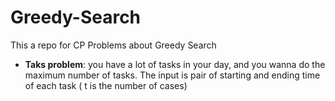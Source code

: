 # Greedy-Search
This a repo for CP Problems about Greedy Search 

- **Taks problem**: you have a lot of tasks in your day, and you wanna do the maximum number of tasks. The input is pair of starting and ending time of each task ( t is the number of cases)
